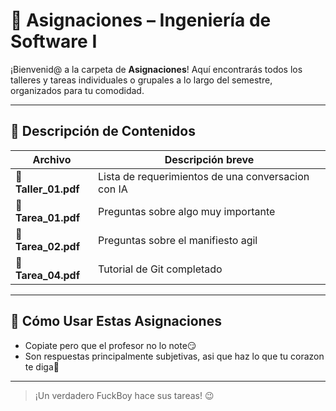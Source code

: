 # 📂 Asignaciones – Ingeniería de Software I

¡Bienvenid@ a la carpeta de **Asignaciones**! Aquí encontrarás todos los talleres y tareas individuales o grupales a lo largo del semestre, organizados para tu comodidad.

---

## 📝 Descripción de Contenidos

| Archivo                                                 | Descripción breve                                   | 
| ------------------------------------------------------- | --------------------------------------------------- | 
| **📄 Taller\_01.pdf**                                      | Lista de requerimientos de una conversacion con IA | 
| **📄 Tarea\_01.pdf**                                       | Preguntas sobre algo muy importante | 
| **📄 Tarea\_02.pdf**                                       | Preguntas sobre el manifiesto agil | 
| **📄 Tarea\_04.pdf**                                       | Tutorial de Git completado |

---

## 🚀 Cómo Usar Estas Asignaciones
* Copiate pero que el profesor no lo note😏
* Son respuestas principalmente subjetivas, asi que haz lo que tu corazon te diga🫶

---

> ¡Un verdadero FuckBoy hace sus tareas! 😉
